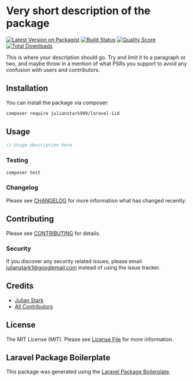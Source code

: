 # Very short description of the package

[![Latest Version on Packagist](https://img.shields.io/packagist/v/julianstark999/laravel-iid.svg?style=flat-square)](https://packagist.org/packages/julianstark999/laravel-iid)
[![Build Status](https://img.shields.io/travis/julianstark999/laravel-iid/master.svg?style=flat-square)](https://travis-ci.org/julianstark999/laravel-iid)
[![Quality Score](https://img.shields.io/scrutinizer/g/julianstark999/laravel-iid.svg?style=flat-square)](https://scrutinizer-ci.com/g/julianstark999/laravel-iid)
[![Total Downloads](https://img.shields.io/packagist/dt/julianstark999/laravel-iid.svg?style=flat-square)](https://packagist.org/packages/julianstark999/laravel-iid)

This is where your description should go. Try and limit it to a paragraph or two, and maybe throw in a mention of what PSRs you support to avoid any confusion with users and contributors.

## Installation

You can install the package via composer:

```bash
composer require julianstark999/laravel-iid
```

## Usage

``` php
// Usage description here
```

### Testing

``` bash
composer test
```

### Changelog

Please see [CHANGELOG](CHANGELOG.md) for more information what has changed recently.

## Contributing

Please see [CONTRIBUTING](CONTRIBUTING.md) for details.

### Security

If you discover any security related issues, please email julianstark1@googlemail.com instead of using the issue tracker.

## Credits

- [Julian Stark](https://github.com/julianstark999)
- [All Contributors](../../contributors)

## License

The MIT License (MIT). Please see [License File](LICENSE.md) for more information.

## Laravel Package Boilerplate

This package was generated using the [Laravel Package Boilerplate](https://laravelpackageboilerplate.com).